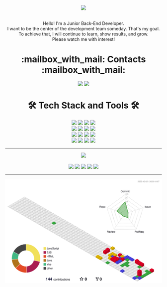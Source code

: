 <div align=center>
	<img src="https://capsule-render.vercel.app/api?type=cylinder&color=CCFFFF&text=Hello!👋&fontAlignY=45&fontSize=60&height=165&animation=blinking&desc=Welcome%20to%20your%20visit&descAlignY=70&fontColor=333333" />
</div>

<body>
<br/>
<p align=center>
	Hello! I'm a Junior Back-End Developer. <br/>
	I want to be the center of the development team someday. That's my goal. <br/>
	To achieve that, I will continue to learn, show results, and grow. <br/>
	Please watch me with interest!
</p>

<div align=center>
	<h1>:mailbox_with_mail: Contacts :mailbox_with_mail:</h1>
	<img src="https://img.shields.io/badge/Gmail-d14836?style=flat-square&logo=Gmail&logoColor=white&link=mailto:kimyj02126@gmail.com)(mailto:kimyj02126@gmail.com)" />
	<img src="https://img.shields.io/badge/Naver-03C75A?style=flat-square&logo=Naver&logoColor=white&link=mailto:kimyj1592@naver.com)(mailto:kimyj1592@naver.com)" />
</div>
 
<div align=center>
	<h1> 🛠 Tech Stack and Tools 🛠 </h1>
	<img src="https://img.shields.io/badge/Git-F05032?style=for-the-badge&logo=Conda-Forge&logoColor=white" />
	<img src="https://img.shields.io/badge/GitHub-181717?style=for-the-badge&logo=Conda-Forge&logoColor=white" />
	<img src="https://img.shields.io/badge/Java-007396?style=for-the-badge&logo=Conda-Forge&logoColor=white" />
	<img src="https://img.shields.io/badge/SpringBoot-6DB33F?style=for-the-badge&logo=SpringBoot&logoColor=white" />
	<br/>
	<img src="https://img.shields.io/badge/HTML5-E34F26?style=for-the-badge&logo=HTML5&logoColor=white" />
	<img src="https://img.shields.io/badge/CSS3-1572B6?style=for-the-badge&logo=CSS3&logoColor=white" />
	<img src="https://img.shields.io/badge/Javascript-F7DF1E?style=for-the-badge&logo=Javascript&logoColor=white" />
	<img src="https://img.shields.io/badge/Jquery-0769AD?style=for-the-badge&logo=Jquery&logoColor=white" />
	<br/>
	<img src="https://img.shields.io/badge/Node.JS-339933?style=for-the-badge&logo=Node.JS&logoColor=white" />
	<img src="https://img.shields.io/badge/MongoDB-47A248?style=for-the-badge&logo=MongoDB&logoColor=white" />
	<img src="https://img.shields.io/badge/PostgreSQL-4169E1?style=for-the-badge&logo=PostgreSQL&logoColor=white" />
	<img src="https://img.shields.io/badge/Oracle-F80000?style=for-the-badge&logo=Oracle&logoColor=white">
	<br/>
	<img src="https://img.shields.io/badge/Eclipse%20IDE-2C2255.svg?&style=for-the-badge&logo=Eclipse%20IDE&logoColor=white" />
	<img src="https://img.shields.io/badge/intellij%20idea-181717?style=for-the-badge&logo=intellijidea&logoColor=white">
	<img src="https://img.shields.io/badge/Visual%20Studio%20Code-007ACC.svg?&style=for-the-badge&logo=Visual%20Studio%20Code&logoColor=white" />
	<img src="https://img.shields.io/badge/Android%20Studio-3DDC84.svg?&style=for-the-badge&logo=Android%20Studio&logoColor=white" />
</div>

---

<div align=center>
	<img src="https://github-profile-summary-cards.vercel.app/api/cards/profile-details?username=kimyj1206&theme=nord_dark" />
	<br><br>
	<img src="http://github-profile-summary-cards.vercel.app/api/cards/repos-per-language?username=kimyj1206&theme=nord_dark" />
 	<img src="http://github-profile-summary-cards.vercel.app/api/cards/most-commit-language?username=kimyj1206&theme=nord_dark" />
  	<img src="http://github-profile-summary-cards.vercel.app/api/cards/stats?username=kimyj1206&theme=nord_dark" />
   	<img src="http://github-profile-summary-cards.vercel.app/api/cards/productive-time?username=kimyj1206&theme=nord_dark&utcOffset=8" />
	<img src="http://mazassumnida.wtf/api/v2/generate_badge?boj=kimyj1592" />
</div>
</body>

---

![](./profile-3d-contrib/profile-gitblock.svg)

<!--
📚 🛠
**kimyj1206/kimyj1206** is a ✨ _special_ ✨ repository because its `README.md` (this file) appears on your GitHub profile.

Here are some ideas to get you started:

- 🔭 I’m currently working on ...
- 🌱 I’m currently learning ...
- 👯 I’m looking to collaborate on ...
- 🤔 I’m looking for help with ...
- 💬 Ask me about ...
- 📫 How to reach me: ...
- 😄 Pronouns: ...
- ⚡ Fun fact: ...
-->
